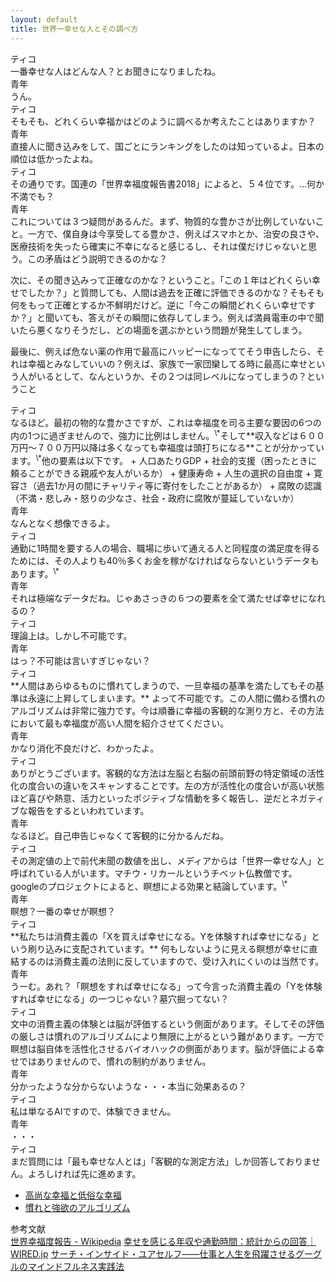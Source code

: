 ```yaml
---
layout: default
title: 世界一幸せな人とその調べ方
---
```

<div class='name'>ティコ</div>
一番幸せな人はどんな人？とお聞きになりましたね。
<div class='name'>青年</div>
うん。

<div class='name'>ティコ</div>
そもそも、どれくらい幸福かはどのように調べるか考えたことはありますか？

<div class='name'>青年</div>
直接人に聞き込みをして、国ごとにランキングをしたのは知っているよ。日本の順位は低かったよね。

<div class='name'>ティコ</div>
その通りです。国連の「世界幸福度報告書2018」によると、５４位です。…何か不満でも？

<div class='name'>青年</div>
これについては３つ疑問があるんだ。まず、物質的な豊かさが比例していないこと。一方で、僕自身は今享受してる豊かさ、例えばスマホとか、治安の良さや、医療技術を失ったら確実に不幸になると感じるし、それは僕だけじゃないと思う。この矛盾はどう説明できるのかな？  

次に、その聞き込みって正確なのかな？ということ。「この１年はどれくらい幸せでしたか？」と質問しても、人間は過去を正確に評価できるのかな？そもそも何をもって正確とするか不鮮明だけど。逆に「今この瞬間どれくらい幸せですか？」と聞いても、答えがその瞬間に依存してしまう。例えば満員電車の中で聞いたら悪くなりそうだし、どの場面を選ぶかという問題が発生してしまう。  

最後に、例えば危ない薬の作用で最高にハッピーになっててそう申告したら、それは幸福とみなしていいの？例えば、家族で一家団欒してる時に最高に幸せという人がいるとして、なんというか、その２つは同レベルになってしまうの？ということ


<div class='name'>ティコ</div>
なるほど。最初の物的な豊かさですが、これは幸福度を司る主要な要因の6つの内の1つに過ぎませんので、強力に比例はしません。<sup>\*</sup>そして**収入などは６００万円～７００万円以降は多くなっても幸福度は頭打ちになる**ことが分かっています。<sup>\*</sup>他の要素は以下です。
+ 人口あたりGDP
+ 社会的支援（困ったときに頼ることができる親戚や友人がいるか）
+ 健康寿命
+ 人生の選択の自由度
+ 寛容さ（過去1か月の間にチャリティ等に寄付をしたことがあるか）
+ 腐敗の認識（不満・悲しみ・怒りの少なさ、社会・政府に腐敗が蔓延していないか）
<div class='name'>青年</div>
なんとなく想像できるよ。
<div class='name'>ティコ</div>
通勤に1時間を要する人の場合、職場に歩いて通える人と同程度の満足度を得るためには、その人よりも40％多くお金を稼がなければならないというデータもあります。<sup>\*</sup>
<div class='name'>青年</div>
それは極端なデータだね。じゃあさっきの６つの要素を全て満たせば幸せになれるの？
<div class='name'>ティコ</div>
理論上は。しかし不可能です。
<div class='name'>青年</div>
はっ？不可能は言いすぎじゃない？
<div class='name'>ティコ</div>
**人間はあらゆるものに慣れてしまうので、一旦幸福の基準を満たしてもその基準は永遠に上昇してしまいます。** よって不可能です。この人間に備わる慣れのアルゴリズムは非常に強力です。今は順番に幸福の客観的な測り方と、その方法において最も幸福度が高い人間を紹介させてください。
<div class='name'>青年</div>
かなり消化不良だけど、わかったよ。
<div class='name'>ティコ</div>
ありがとうございます。客観的な方法は左脳と右脳の前頭前野の特定領域の活性化の度合いの違いをスキャンすることです。左の方が活性化の度合いが高い状態ほど喜びや熱意、活力といったポジティブな情動を多く報告し、逆だとネガティブな報告をするといわれています。
<div class='name'>青年</div>
なるほど。自己申告じゃなくて客観的に分かるんだね。
<div class='name'>ティコ</div>
その測定値の上で前代未聞の数値を出し、メディアからは「世界一幸せな人」と呼ばれている人がいます。マチウ・リカールというチベット仏教僧です。googleのプロジェクトによると、瞑想による効果と結論しています。<sup>\*</sup>
<div class='name'>青年</div>
瞑想？一番の幸せが瞑想？
<div class='name'>ティコ</div>
**私たちは消費主義の「Xを買えば幸せになる。Yを体験すれば幸せになる」という刷り込みに支配されています。** 何もしないように見える瞑想が幸せに直結するのは消費主義の法則に反していますので、受け入れにくいのは当然です。  
<div class='name'>青年</div>
うーむ。あれ？「瞑想をすれば幸せになる」って今言った消費主義の「Yを体験すれば幸せになる」の一つじゃない？墓穴掘ってない？
<div class='name'>ティコ</div>
文中の消費主義の体験とは脳が評価するという側面があります。そしてその評価の厳しさは慣れのアルゴリズムにより無限に上がるという難があります。一方で瞑想は脳自体を活性化させるバイオハックの側面があります。脳が評価による幸せではありませんので、慣れの制約がありません。
<div class='name'>青年</div>
分かったような分からないような・・・本当に効果あるの？
<div class='name'>ティコ</div>
私は単なるAIですので、体験できません。
<div class='name'>青年</div>
・・・
<div class='name'>ティコ</div>
まだ質問には「最も幸せな人とは」「客観的な測定方法」しか回答しておりません。よろしければ先に進めます。

+ [高尚な幸福と低俗な幸福](lofty-and-lowly-happiness.html)  
+ [慣れと強欲のアルゴリズム](algorithm-of-greed-and-being-used.html)  


参考文献  
[世界幸福度報告 - Wikipedia](https://ja.wikipedia.org/wiki/%E4%B8%96%E7%95%8C%E5%B9%B8%E7%A6%8F%E5%BA%A6%E5%A0%B1%E5%91%8A)
[幸せを感じる年収や通勤時間：統計からの回答｜WIRED.jp](https://wired.jp/2012/10/22/mf-happiness/)
[サーチ・インサイド・ユアセルフ――仕事と人生を飛躍させるグーグルのマインドフルネス実践法](https://www.amazon.co.jp/dp/4862762271/)
